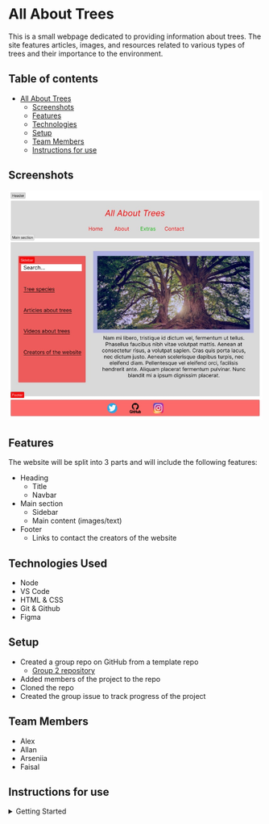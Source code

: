 # All About Trees

This is a small webpage dedicated to providing information about trees. The site
features articles, images, and resources related to various types of trees and
their importance to the environment.

## Table of contents

- [All About Trees](#all-about-trees)
  - [Screenshots](#screenshots)
  - [Features](#features)
  - [Technologies](#technologies-used)
  - [Setup](#setup)
  - [Team Members](#team-members)
  - [Instructions for use](#instructions-for-use)

## Screenshots

![Screenshot](./public/wireframe.jpg)

## Features

The website will be split into 3 parts and will include the following features:

- Heading
  - Title
  - Navbar
- Main section
  - Sidebar
  - Main content (images/text)
- Footer
  - Links to contact the creators of the website

## Technologies Used

- Node
- VS Code
- HTML & CSS
- Git & Github
- Figma

## Setup

- Created a group repo on GitHub from a template repo
  - [Group 2 repository](https://github.com/HYF-Class21/agile-development-group2-all-about-trees)
- Added members of the project to the repo
- Cloned the repo
- Created the group issue to track progress of the project

## Team Members

- Alex
- Allan
- Arseniia
- Faisal

## Instructions for use

<details>
  <summary>Getting Started</summary>

<!-- a guide to using this repository -->

1. `git clone git@github.com:HackYourFutureBelgium/template-markdown.git`
2. `cd template-markdown`
3. `npm install`

## Code Quality Checks

- `npm run format`: Makes sure all the code in this repository is well-formatted
  (looks good).
- `npm run lint:ls`: Checks to make sure all folder and file names match the
  repository conventions.
- `npm run lint:md`: Will lint all of the Markdown files in this repository.
- `npm run lint:css`: Will lint all of the CSS files in this repository.
- `npm run validate:html`: Validates all HTML files in your project.
- `npm run spell-check`: Goes through all the files in this repository looking
  for words it doesn't recognize. Just because it says something is a mistake
  doesn't mean it is! It doesn't know every word in the world. You can add new
  correct words to the [./.cspell.json](./.cspell.json) file so they won't cause
  an error.
- `npm run accessibility -- ./path/to/file.html`: Runs an accessibility analysis
  on all HTML files in the given path and writes the report to
  `/accessibility_report`

## Continuous Integration (CI)

When you open a PR to `main`/`master` in your repository, GitHub will
automatically do a linting check on the code in this repository, you can see
this in the[./.github/workflows/lint.yml](./.github/workflows/lint.yml) file.

If the linting fails, you will not be able to merge the PR. You can double check
that your code will pass before pushing by running the code quality scripts
locally.

## Repo Setup

- Give each member _write_ access to the repo (if it's a group project)
- Turn on GitHub Pages and put a link to your website in the repo's description
- Turn on GitHub Actions
- in the _Branches_ section of your repo's settings make sure:
  - The repository
    [requires a review](https://github.blog/2018-03-23-require-multiple-reviewers/)
    before pull requests can be merged.
  - The `master`/`main` branch must "_Require status checks to pass before
    merging_"
  - The `master`/`main` branch must "_Require require branches to be up to date
    before merging_"

</details>
